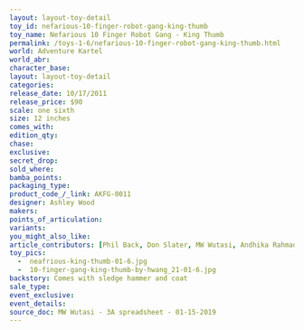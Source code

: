 ```yaml
---
layout: layout-toy-detail 
toy_id: nefarious-10-finger-robot-gang-king-thumb
toy_name: Nefarious 10 Finger Robot Gang - King Thumb
permalink: /toys-1-6/nefarious-10-finger-robot-gang-king-thumb.html
world: Adventure Kartel
world_abr: 
character_base: 
layout: layout-toy-detail
categories: 
release_date: 10/17/2011
release_price: $90 
scale: one sixth
size: 12 inches
comes_with: 
edition_qty: 
chase: 
exclusive: 
secret_drop: 
sold_where: 
bamba_points: 
packaging_type: 
product_code_/_link: AKFG-0011
designer: Ashley Wood
makers: 
points_of_articulation: 
variants: 
you_might_also_like: 
article_contributors: [Phil Back, Don Slater, MW Wutasi, Andhika Rahmaditya, hwang_21]
toy_pics:
  -  neafrious-king-thumb-01-6.jpg
  -  10-finger-gang-king-thumb-by-hwang_21-01-6.jpg
backstory: Comes with sledge hammer and coat
sale_type: 
event_exclusive: 
event_details: 
source_doc: MW Wutasi - 3A spreadsheet - 01-15-2019
---
```

